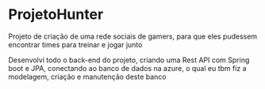 # ProjetoHunter

Projeto de criação de uma rede sociais de gamers, para que eles pudessem encontrar times para treinar e jogar junto

Desenvolvi todo o back-end do projeto, criando uma Rest API com Spring boot e JPA, conectando ao banco de dados na azure, o qual eu tbm fiz a modelagem, criação e manutenção deste banco
